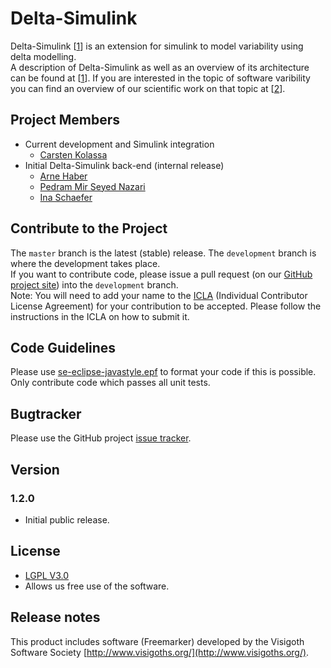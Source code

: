 # Delta-Simulink
Delta-Simulink [[1]] is an extension for simulink to model variability using 
delta modelling.<br/>
A description of Delta-Simulink as well as an overview of its architecture can 
be found at [[1]]. If you are interested in the topic of software varibility you
can find an overview of our scientific work on that topic at [[2]].


## Project Members
* Current development and Simulink integration
    * [Carsten Kolassa](http://www.se-rwth.de/~kolassa/)
* Initial Delta-Simulink back-end (internal release)
    * [Arne Haber](http://www.se-rwth.de/~haber/)
    * [Pedram Mir Seyed Nazari](http://www.se-rwth.de/~nazari/)
    * [Ina Schaefer](https://www.tu-braunschweig.de/isf/team/schaefer)


## Contribute to the Project
The `master` branch is the latest (stable) release. The `development` branch is 
where the development takes place.<br/>
If you want to contribute code, please issue a pull request (on our 
[GitHub project site](https://github.com/RumpeIT/delta-simulink)) into the `development` branch.<br/>
Note: You will need to add your name to the [ICLA](./00.org/RIDT_CLA_Delta-Simulink.md) (Individual Contributor 
License Agreement) for your contribution to be accepted. Please follow the 
instructions in the ICLA on how to submit it.


## Code Guidelines
Please use [se-eclipse-javastyle.epf](./00.org/conventions/se-eclipse-javastyle.epf) to format your code if this is possible. <br/>
Only contribute code which passes all unit tests.


## Bugtracker
Please use the GitHub project [issue tracker](https://github.com/RumpeIT/delta-simulink/issues).


## Version
### 1.2.0
 * Initial public release.

## License
* [LGPL V3.0](https://github.com/RumpeIT/delta-simulink/blob/master/00.org/Licenses/LICENSE-LGPL.md)
* Allows us free use of the software.

## Release notes
This product includes software (Freemarker) developed by the Visigoth Software 
Society [http://www.visigoths.org/](http://www.visigoths.org/).


[1]: http://www.se-rwth.de/publications/First-Class-Variability-Modeling-in-Matlab-Simulink.pdf
[2]: http://www.se-rwth.de/topics/Variability.php

